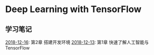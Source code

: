 # Deep Learning with TensorFlow
## 学习笔记
[2018-12-16](02/16.md): 第2章 搭建开发环境
[2018-12-13](01/13.md): 第1章 快速了解人工智能与TensorFlow
